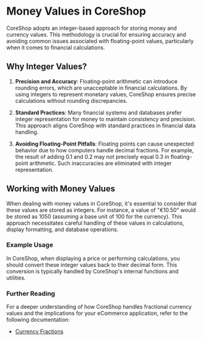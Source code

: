 # Money Values in CoreShop

CoreShop adopts an integer-based approach for storing money and currency values. This methodology is crucial for
ensuring accuracy and avoiding common issues associated with floating-point values, particularly when it comes to
financial calculations.

## Why Integer Values?

1. **Precision and Accuracy**: Floating-point arithmetic can introduce rounding errors, which are unacceptable in
   financial calculations. By using integers to represent monetary values, CoreShop ensures precise calculations without
   rounding discrepancies.

2. **Standard Practices**: Many financial systems and databases prefer integer representation for money to maintain
   consistency and precision. This approach aligns CoreShop with standard practices in financial data handling.

3. **Avoiding Floating-Point Pitfalls**: Floating points can cause unexpected behavior due to how computers handle
   decimal fractions. For example, the result of adding 0.1 and 0.2 may not precisely equal 0.3 in floating-point
   arithmetic. Such inaccuracies are eliminated with integer representation.

## Working with Money Values

When dealing with money values in CoreShop, it's essential to consider that these values are stored as integers. For
instance, a value of "€10.50" would be stored as 1050 (assuming a base unit of 100 for the currency). This approach
necessitates careful handling of these values in calculations, display formatting, and database operations.

### Example Usage

In CoreShop, when displaying a price or performing calculations, you should convert these integer values back to their
decimal form. This conversion is typically handled by CoreShop's internal functions and utilities.

### Further Reading

For a deeper understanding of how CoreShop handles fractional currency values and the implications for your eCommerce
application, refer to the following documentation:

- [Currency Fractions](../20_Currency_Fractions/index.md)
